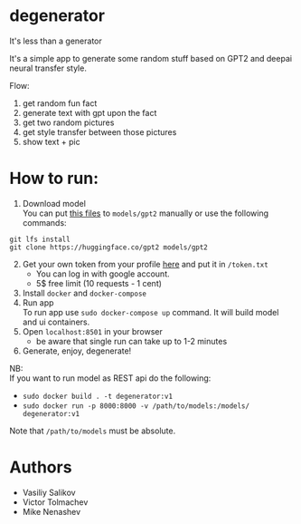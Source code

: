 # degenerator
It's less than a generator

It's a simple app to generate some random stuff based on GPT2 and deepai neural transfer style.

Flow:
1. get random fun fact
2. generate text with gpt upon the fact
3. get two random pictures
4. get style transfer between those pictures
5. show text + pic

# How to run:

1. Download model   
You can put [this files](https://huggingface.co/gpt2/tree/main) to `models/gpt2` manually or use the following commands:
```
git lfs install
git clone https://huggingface.co/gpt2 models/gpt2
```
2. Get your own token from your profile [here](https://deepai.org/) and put it in `/token.txt`    
    - You can log in with google account.
    - 5$ free limit (10 requests - 1 cent)
3. Install `docker` and `docker-compose`
4. Run app   
To run app use `sudo docker-compose up` command. It will build model and ui containers.
5. Open `localhost:8501` in your browser
    - be aware that single run can take up to 1-2 minutes
6. Generate, enjoy, degenerate!

NB:   
If you want to run model as REST api do the following:
- `sudo docker build . -t degenerator:v1`
- `sudo docker run -p 8000:8000 -v /path/to/models:/models/ degenerator:v1`  

Note that `/path/to/models` must be absolute.

# Authors
- Vasiliy Salikov
- Victor Tolmachev
- Mike Nenashev
